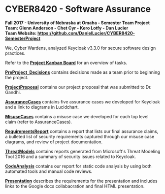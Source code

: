 CYBER8420 - Software Assurance
============================
<strong>Fall 2017 - University of Nebraska at Omaha - Semester Team Project
<br>Team: Glenn Anderson - Chet Cyr - Kero Lotfy - Dan Lucier
<br> Team Website: https://github.com/DanielLucier/CYBER8420-SemesterProject
</strong>

We, Cyber Wardens, analyzed Keycloak v3.3.0 for secure software design practices.

Refer to the <strong><a href="https://github.com/DanielLucier/CYBER8420-SemesterProject/projects/1">Project Kanban Board</a></strong> for an overview of tasks.

<strong><a href="https://github.com/DanielLucier/CYBER8420-SemesterProject/tree/master/PreProject_Decisions">PreProject_Decisions</a></strong> contains decisions made as a team prior to beginning the project.

<strong><a href="https://github.com/DanielLucier/CYBER8420-SemesterProject/tree/master/ProjectProposal">ProjectProposal</a></strong> contains our project proposal that was submitted to Dr. Gandhi.

<strong><a href="https://github.com/DanielLucier/CYBER8420-SemesterProject/tree/master/AssuranceCases">AssuranceCases</a></strong> contains five assurance cases we developed for Keycloak and a link to diagrams in Lucidchart.

<strong><a href="https://github.com/DanielLucier/CYBER8420-SemesterProject/tree/master/MisuseCases">MisuseCases</a></strong> contains a misuse case we developed for each top level claim (refer to AssuranceCases).

<strong><a href="https://github.com/DanielLucier/CYBER8420-SemesterProject/tree/master/RequirementsReport">RequirementsReport</a></strong> contains a report that lists our final assurance claims, a bulleted list of security requirements captured through our misuse case diagrams, and review of project documentation.


<strong><a href="https://github.com/DanielLucier/CYBER8420-SemesterProject/tree/master/ThreatModels">ThreatModels</a></strong> contains reports generated from Microsoft's Threat Modeling Tool 2016 and a summary of security issues related to Keycloak.


<strong><a href="https://github.com/DanielLucier/CYBER8420-SemesterProject/tree/master/CodeAnalysis">CodeAnalysis</a></strong>
contains our report for static code analysis by using both automated tools and manual code reviews. 

<strong><a href="https://github.com/DanielLucier/CYBER8420-SemesterProject/tree/master/Presentation">Presentation</a></strong> describes the requirements for the presentation and includes links to the Google docs collabaoration and final HTML presentation.
